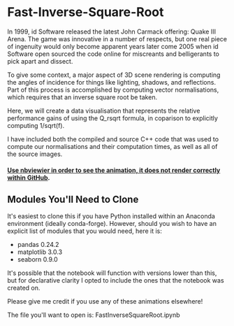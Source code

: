 # Fast-Inverse-Square-Root

In 1999, id Software released the latest John Carmack offering: Quake III Arena. The game was innovative in a number of respects, but one real piece of ingenuity would only become apparent years later come 2005 when id Software open sourced the code online for miscreants and belligerants to pick apart and dissect.

To give some context, a major aspect of 3D scene rendering is computing the angles of incidence for things like lighting, shadows, and reflections. Part of this process is accomplished by computing vector normalisations, which requires that an inverse square root be taken.

Here, we will create a data visualisation that represents the relative performance gains of using the Q_rsqrt formula, in coparison to explicitly computing 1/sqrt(f).

I have included both the compiled and source C++ code that was used to compute our normalisations and their computation times, as well as all of the source images.

#### [Use nbviewier in order to see the animation, it does not render correctly within GitHub](https://nbviewer.jupyter.org/github/pboulos/Fast-Inverse-Square-Root/blob/master/FastInverseSquareRoot.ipynb).

## Modules You'll Need to Clone 

It's easiest to clone this if you have Python installed within an Anaconda environment (ideally conda-forge). However, should you wish to have an explicit list of modules that you would need, here it is:

- pandas                    0.24.2 
- matplotlib                3.0.3
- seaborn                   0.9.0

It's possible that the notebook will function with versions lower than this, but for declarative clarity I opted to include the ones that the notebook was created on.

Please give me credit if you use any of these animations elsewhere!

The file you'll want to open is: FastInverseSquareRoot.ipynb
